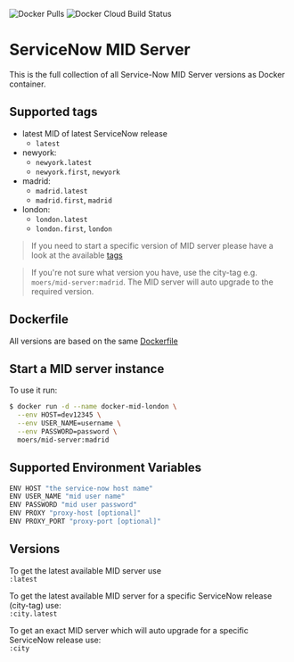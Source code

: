 ![Docker Pulls](https://img.shields.io/docker/pulls/moers/mid-server?style=flat-square) ![Docker Cloud Build Status](https://img.shields.io/docker/cloud/build/moers/mid-server?style=flat-square)


# ServiceNow MID Server

This is the full collection of all Service-Now MID Server versions as Docker container.

## Supported tags

* latest MID of latest ServiceNow release
  * `latest`
* newyork:
  * `newyork.latest`
  * `newyork.first`, `newyork`
* madrid:
  * `madrid.latest`
  * `madrid.first`, `madrid`
* london:
  * `london.latest`
  * `london.first`, `london`

> If you need to start a specific version of MID server please have a look at the available [tags](https://hub.docker.com/r/moers/mid-server/tags)

> If you're not sure what version you have, use the city-tag e.g. `moers/mid-server:madrid`. The MID server will auto upgrade to the required version.

## Dockerfile

All versions are based on the same [Dockerfile](https://github.com/bmoers/docker-mid-server/blob/master/docker/Dockerfile)

## Start a MID server instance

To use it run:

```bash
$ docker run -d --name docker-mid-london \
  --env HOST=dev12345 \
  --env USER_NAME=username \
  --env PASSWORD=password \
  moers/mid-server:madrid
```

## Supported Environment Variables

```bash
ENV HOST "the service-now host name"
ENV USER_NAME "mid user name"
ENV PASSWORD "mid user password"
ENV PROXY "proxy-host [optional]"
ENV PROXY_PORT "proxy-port [optional]"
```

## Versions

To get the latest available MID server use \
`:latest`

To get the latest available MID server for a specific ServiceNow release (city-tag)  use: \
`:city.latest`

To get an exact MID server which will auto upgrade for a specific ServiceNow release use: \
`:city`
